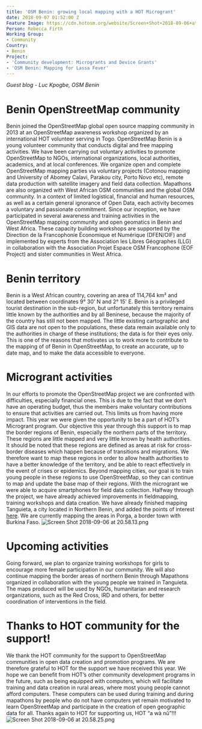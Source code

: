 ```yaml
---
title: 'OSM Benin: growing local mapping with a HOT Microgrant'
date: 2018-09-07 01:52:00 Z
Feature Image: https://cdn.hotosm.org/website/Screen+Shot+2018-09-06+at+20.54.58-6a65af.png
Person: Rebecca Firth
Working Group:
- Community
Country:
- Benin
Project:
- 'Community development: Microgrants and Device Grants'
- 'OSM Benin: Mapping for Lassa Fever'
---
```


*Guest blog - Luc Kpogbe, OSM Benin*

# Benin OpenStreetMap community
Benin joined the OpenStreetMap global open source mapping community in 2013 at an OpenStreetMap awareness workshop organized by an international HOT volunteer serving in Togo. OpenStreetMap Benin is a young volunteer community that conducts digital and free mapping activities. We have been carrying out voluntary activities to promote OpenStreetMap to NGOs, international organizations, local authorities, academics, and at local conferences. We organize open and complete OpenStreetMap mapping parties via voluntary projects (Cotonou mapping and University of Abomey Calavi, Parakou city, Porto Novo etc), remote data production with satellite imagery and field data collection. Mapathons are also organized with West African OSM communities and the global OSM community. In a context of limited logistical, financial and human resources, as well as a certain general ignorance of Open Data, each activity becomes a voluntary and passionate commitment. Since our inception, we have participated in several awareness and training activities in the OpenStreetMap mapping community and open geomatics in Benin and West Africa. These capacity building workshops are supported by the Direction de la Francophonie Économique et Numérique (DFEN/OIF) and implemented by experts from the Association les Libres Géographes (LLG) in collaboration with the Association Projet Espace OSM Francophone (EOF Project) and sister communities in West Africa.

# Benin territory
Benin is a West African country, covering an area of 114,764 km² and located between coordinates 9° 30' N and 2° 15' E. Benin is a privileged tourist destination in the sub-region, but unfortunately this territory remains little known by the authorities and by all Beninese, because the majority of the country has still not been mapped. The little existing cartographic and GIS data are not open to the populations, these data remain available only to the authorities in charge of these institutions; the data is for their eyes only. This is one of the reasons that motivates us to work more to contribute to the mapping of of Benin in OpenStreetMap, to create an accurate, up to date map, and to make the data accessible to everyone.


# Microgrant activities 
In our efforts to promote the OpenStreetMap project we are confronted with difficulties, especially financial ones. This is due to the fact that we don’t have an operating budget, thus the members make voluntary contributions to ensure that activities are carried out. This limits us from having more impact. This year we were given the opportunity to be a part of HOT’s Microgrant program. Our objective this year through this support is to map the border regions of Benin, especially the northern parts of the territory. These regions are little mapped and very little known by health authorities. It should be noted that these regions are defined as areas at risk for cross-border diseases which happen because of transitions and migrations. We therefore want to map these regions in order to allow health authorities to have a better knowledge of the territory, and be able to react effectively in the event of crises or epidemics. Beyond mapping cities, our goal is to train young people in these regions to use OpenStreetMap, so they can continue to map and update the base map of their regions. With the microgrant we were able to acquire smartphones for field data collection. Halfway through the project, we have already achieved improvements in fieldmapping, training workshops and data creation. We have already finished mapping Tanguieta, a city located in Northern Benin, and added the points of interest [here](https://pierzen.dev.openstreetmap.org/hot/leaflet/OSM-Compare-before-after.html#14/10.6308/1.2705). We are currently mapping the areas in  Porga, a border town with Burkina Faso.
![Screen Shot 2018-09-06 at 20.58.13.png](https://cdn.hotosm.org/website/Screen+Shot+2018-09-06+at+20.58.13.png)

# Upcoming activities
Going forward, we plan to organize training workshops for girls to encourage more female participation in our community. We will also continue mapping the border areas of northern Benin through Mapathons organized in collaboration with the young people we trained in Tanguieta. The maps produced will be used by NGOs, humanitarian and research organizations, such as the Red Cross, IRD and others, for better coordination of interventions in the field.

# Thanks to HOT community for the support!
We thank the HOT community for the support to OpenStreetMap communities in open data creation and promotion programs. We are therefore grateful to HOT for the support we have received this year. We hope we can benefit from HOT’s other community development programs in the future, such as  being equipped with computers, which will facilitate training and data creation in rural areas, where most young people cannot afford computers. These computers can be used during training and during mapathons by people who do not have computers yet remain motivated to learn OpenStreetMap and participate in the creation of open geographic data for all. Thanks again to HOT for supporting us, HOT “a wà nû”!!!
![Screen Shot 2018-09-06 at 20.58.25.png](https://cdn.hotosm.org/website/Screen+Shot+2018-09-06+at+20.58.25.png)

